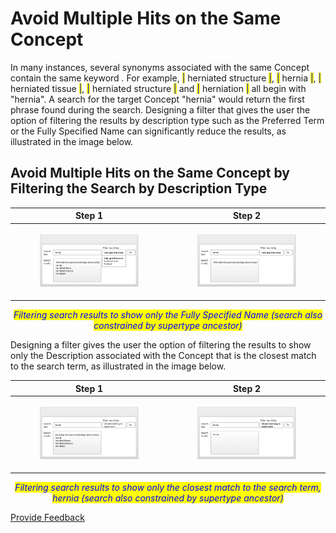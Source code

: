 # Avoid Multiple Hits on the Same Concept

In many instances, several synonyms associated with the same Concept contain the same keyword _._ For example, <mark style="color:blue;">|</mark> herniated structure <mark style="color:blue;">|</mark>, <mark style="color:blue;">|</mark> hernia <mark style="color:blue;">|</mark>, <mark style="color:blue;">|</mark> herniated tissue <mark style="color:blue;">|</mark>, <mark style="color:blue;">|</mark> herniated structure <mark style="color:blue;">|</mark> and <mark style="color:blue;">|</mark> herniation <mark style="color:blue;">|</mark> all begin with "hernia". A search for the target Concept "hernia" would return the first phrase found during the search. Designing a filter that gives the user the option of filtering the results by description type such as the Preferred Term or the Fully Specified Name can significantly reduce the results, as illustrated in the image below.

## Avoid Multiple Hits on the Same Concept by Filtering the Search by Description Type

| Step 1                                                                                                               | Step 2                                                                                                               |
| -------------------------------------------------------------------------------------------------------------------- | -------------------------------------------------------------------------------------------------------------------- |
| <div><figure><img src="../.gitbook/assets/Step 1 5.3 hernia (1).png" alt=""><figcaption></figcaption></figure></div> | <div><figure><img src="../.gitbook/assets/5.3 Step 2 hernia (1).png" alt=""><figcaption></figcaption></figure></div> |

<p align="center"><em><mark style="color:blue;">Filtering search results to show only the Fully Specified Name (search also constrained by supertype ancestor)</mark></em></p>

Designing a filter gives the user the option of filtering the results to show only the Description associated with the Concept that is the closest match to the search term, as illustrated in the image below.

| Step 1                                                                                                                      | Step 2                                                                                                                      |
| --------------------------------------------------------------------------------------------------------------------------- | --------------------------------------------------------------------------------------------------------------------------- |
| <div><figure><img src="../.gitbook/assets/5.3 step 1 closest match (1).png" alt=""><figcaption></figcaption></figure></div> | <div><figure><img src="../.gitbook/assets/5.3 Step 2 closest match (2).png" alt=""><figcaption></figcaption></figure></div> |

<p align="center"><em><mark style="color:blue;">Filtering search results to show only the closest match to the search term, hernia (search also constrained by supertype ancestor)</mark></em></p>






<a href="https://docs.google.com/forms/d/e/1FAIpQLScTmbZIf0UEQwYDkY27EEWBkaiYkHSbR0_9DmFrMLXoQLyL7Q/viewform?usp=pp_url&entry.1767247133=Search+And+Data+Entry+Guide&entry.670899847=Avoid%20Multiple%20Hits%20on%20the%20Same%20Concept" class="button primary">Provide Feedback</a>
